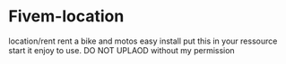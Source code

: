# Fivem-location
location/rent
rent a bike and motos
easy install 
put this in your ressource start it
enjoy to use.
DO NOT UPLAOD without my permission
